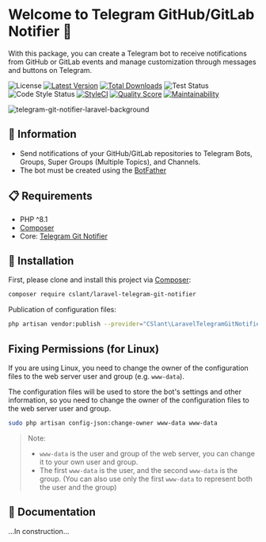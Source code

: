 # Welcome to Telegram GitHub/GitLab Notifier 👋

With this package, you can create a Telegram bot to receive notifications from GitHub or GitLab events
and manage customization through messages and buttons on Telegram.

![License](https://img.shields.io/github/license/cslant/laravel-telegram-git-notifier.svg?style=flat-square)
[![Latest Version](https://img.shields.io/github/release/cslant/laravel-telegram-git-notifier.svg?style=flat-square)](https://github.com/cslant/laravel-telegram-git-notifier/releases)
[![Total Downloads](https://img.shields.io/packagist/dt/cslant/laravel-telegram-git-notifier.svg?style=flat-square)](https://packagist.org/packages/cslant/laravel-telegram-git-notifier)
![Test Status](https://img.shields.io/github/actions/workflow/status/cslant/laravel-telegram-git-notifier/setup_test.yml?label=tests&branch=main)
![Code Style Status](https://img.shields.io/github/actions/workflow/status/cslant/laravel-telegram-git-notifier/php-cs-fixer.yml?label=code%20style&branch=main)
[![StyleCI](https://styleci.io/repos/683727144/shield)](https://styleci.io/repos/683727144)
[![Quality Score](https://img.shields.io/scrutinizer/g/cslant/laravel-telegram-git-notifier.svg?style=flat-square)](https://scrutinizer-ci.com/g/cslant/laravel-telegram-git-notifier)
[![Maintainability](https://api.codeclimate.com/v1/badges/7ccaccebe9cd58ff3df5/maintainability)](https://codeclimate.com/github/cslant/laravel-telegram-git-notifier/maintainability)

![telegram-git-notifier-laravel-background](https://github.com/cslant/laravel-telegram-git-notifier/assets/35853002/f70bbdc2-b60a-4c39-a70c-4c53927c6d8f)

## 📝 Information

- Send notifications of your GitHub/GitLab repositories to Telegram Bots, Groups, Super Groups (Multiple Topics), and Channels.
- The bot must be created using the [BotFather](https://core.telegram.org/bots#6-botfather)

## 📋 Requirements

- PHP ^8.1
- [Composer](https://getcomposer.org/)
- Core: [Telegram Git Notifier](https://github.com/cslant/telegram-git-notifier)

## 🔧 Installation

First, please clone and install this project via [Composer](https://getcomposer.org/):

```bash
composer require cslant/laravel-telegram-git-notifier
```

Publication of configuration files:

```bash
php artisan vendor:publish --provider="CSlant\LaravelTelegramGitNotifier\Providers\TelegramGitNotifierServiceProvider" --tag="config_jsons"
```

## Fixing Permissions (for Linux)

If you are using Linux, you need to change the owner of the configuration files to the web server user and group (e.g. `www-data`).

The configuration files will be used to store the bot's settings and other information, so you need to change the owner of the configuration files to the web server user and group.

```bash
sudo php artisan config-json:change-owner www-data www-data
```

> Note:
> - `www-data` is the user and group of the web server, you can change it to your own user and group.
> - The first `www-data` is the user, and the second `www-data` is the group. (You can also use only the first `www-data` to represent both the user and the group)

## 📖 Documentation

...In construction...
